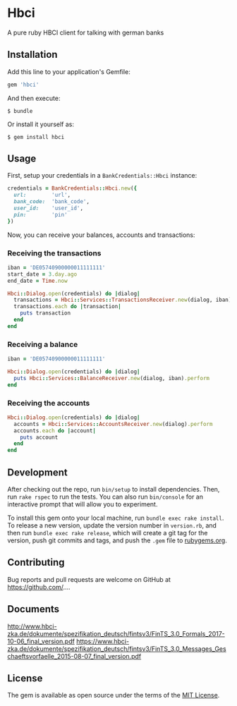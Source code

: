 # Hbci

A pure ruby HBCI client for talking with german banks

## Installation

Add this line to your application's Gemfile:

```ruby
gem 'hbci'
```

And then execute:

    $ bundle

Or install it yourself as:

    $ gem install hbci

## Usage

First, setup your credentials in a `BankCredentials::Hbci` instance:
```ruby
credentials = BankCredentials::Hbci.new({
  url:        'url',
  bank_code:  'bank_code',
  user_id:    'user_id',
  pin:        'pin'
})
```

Now, you can receive your balances, accounts and transactions:

### Receiving the transactions

```ruby
iban = 'DE05740900000011111111'
start_date = 3.day.ago
end_date = Time.now

Hbci::Dialog.open(credentials) do |dialog|
  transactions = Hbci::Services::TransactionsReceiver.new(dialog, iban).perform(start_date, end_date)
  transactions.each do |transaction|
    puts transaction
  end
end
```

### Receiving a balance

```ruby
iban = 'DE05740900000011111111'

Hbci::Dialog.open(credentials) do |dialog|
  puts Hbci::Services::BalanceReceiver.new(dialog, iban).perform
end
```

### Receiving the accounts

```ruby
Hbci::Dialog.open(credentials) do |dialog|
  accounts = Hbci::Services::AccountsReceiver.new(dialog).perform
  accounts.each do |account|
    puts account
  end
end
```


## Development

After checking out the repo, run `bin/setup` to install dependencies. Then, run `rake rspec` to run the tests. You can also run `bin/console` for an interactive prompt that will allow you to experiment.

To install this gem onto your local machine, run `bundle exec rake install`. To release a new version, update the version number in `version.rb`, and then run `bundle exec rake release`, which will create a git tag for the version, push git commits and tags, and push the `.gem` file to [rubygems.org](https://rubygems.org).

## Contributing

Bug reports and pull requests are welcome on GitHub at https://github.com/....


## Documents

http://www.hbci-zka.de/dokumente/spezifikation_deutsch/fintsv3/FinTS_3.0_Formals_2017-10-06_final_version.pdf
https://www.hbci-zka.de/dokumente/spezifikation_deutsch/fintsv3/FinTS_3.0_Messages_Geschaeftsvorfaelle_2015-08-07_final_version.pdf

## License

The gem is available as open source under the terms of the [MIT License](http://opensource.org/licenses/MIT).

